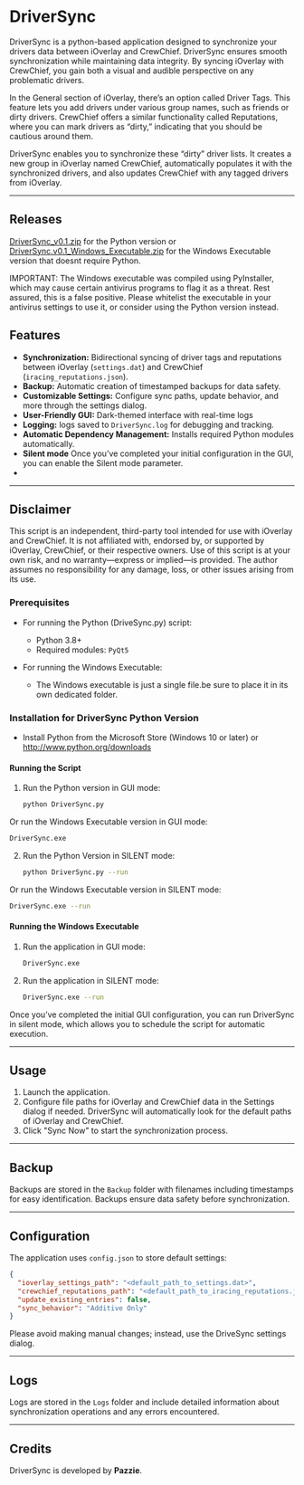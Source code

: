 # DriverSync

DriverSync is a python-based application designed to synchronize your drivers data between iOverlay and CrewChief. DriverSync ensures smooth synchronization while maintaining data integrity. 
By syncing iOverlay with CrewChief, you gain both a visual and audible perspective on any problematic drivers.

In the General section of iOverlay, there’s an option called Driver Tags. This feature lets you add drivers under various group names, such as friends or dirty drivers. CrewChief offers a similar functionality called Reputations, where you can mark drivers as “dirty,” indicating that you should be cautious around them.

DriverSync enables you to synchronize these “dirty” driver lists. It creates a new group in iOverlay named CrewChief, automatically populates it with the synchronized drivers, and also updates CrewChief with any tagged drivers from iOverlay.

---

## Releases
[DriverSync_v0.1.zip](https://github.com/cenodude/DriverSync/releases/download/0.1/DriverSync_v0.1.zip) for the Python version or [DriverSync.v0.1_Windows_Executable.zip](https://github.com/cenodude/DriverSync/releases/download/0.1/DriverSync.v0.1_Windows_Executable.zip) for the Windows Executable version that doesnt require Python.

IMPORTANT: The Windows executable was compiled using PyInstaller, which may cause certain antivirus programs to flag it as a threat. Rest assured, this is a false positive. Please whitelist the executable in your antivirus settings to use it, or consider using the Python version instead.

## Features

- **Synchronization:** Bidirectional syncing of driver tags and reputations between iOverlay (`settings.dat`) and CrewChief (`iracing_reputations.json`).
- **Backup:** Automatic creation of timestamped backups for data safety.
- **Customizable Settings:** Configure sync paths, update behavior, and more through the settings dialog.
- **User-Friendly GUI:** Dark-themed interface with real-time logs
- **Logging:** logs saved to `DriverSync.log` for debugging and tracking.
- **Automatic Dependency Management:** Installs required Python modules automatically.
- **Silent mode** Once you’ve completed your initial configuration in the GUI, you can enable the Silent mode parameter.
- 
---

## Disclaimer
This script is an independent, third-party tool intended for use with iOverlay and CrewChief. It is not affiliated with, endorsed by, or supported by iOverlay, CrewChief, or their respective owners. Use of this script is at your own risk, and no warranty—express or implied—is provided. The author assumes no responsibility for any damage, loss, or other issues arising from its use.

### Prerequisites

- For running the Python (DriveSync.py) script:
  - Python 3.8+
  - Required modules: `PyQt5`

- For running the Windows Executable: 
  - The Windows executable is just a single file.be sure to place it in its own dedicated folder.

### Installation for DriverSync Python Version

- Install Python from the Microsoft Store (Windows 10 or later) or http://www.python.org/downloads

#### Running the Script

1. Run the Python version in GUI mode:
   ```bash
   python DriverSync.py 
   ```

 Or run the Windows Executable version in GUI mode:
   ```bash
  DriverSync.exe 
   ```

2. Run the Python Version in SILENT mode:
   ```bash
   python DriverSync.py --run
   ```
 
Or run the Windows Executable version in SILENT mode:
  ```bash
  DriverSync.exe --run
   ```
#### Running the Windows Executable 

1. Run the application in GUI mode:
   ```bash
   DriverSync.exe 
   ```

2. Run the application in SILENT mode:
   ```bash
   DriverSync.exe --run
   ```
Once you’ve completed the initial GUI configuration, you can run DriverSync in silent mode, which allows you to schedule the script for automatic execution. 

---

## Usage

1. Launch the application.
2. Configure file paths for iOverlay and CrewChief data in the Settings dialog if needed. DriverSync will automatically look for the default paths of iOverlay and CrewChief.
3. Click "Sync Now" to start the synchronization process.

---

## Backup

Backups are stored in the `Backup` folder with filenames including timestamps for easy identification. Backups ensure data safety before synchronization.

---

## Configuration

The application uses `config.json` to store default settings:

```json
{
  "ioverlay_settings_path": "<default_path_to_settings.dat>",
  "crewchief_reputations_path": "<default_path_to_iracing_reputations.json>",
  "update_existing_entries": false,
  "sync_behavior": "Additive Only"
}
```

Please avoid making manual changes; instead, use the DriveSync settings dialog.

---
## Logs

Logs are stored in the `Logs` folder and include detailed information about synchronization operations and any errors encountered.

---

## Credits

DriverSync is developed by **Pazzie**.
